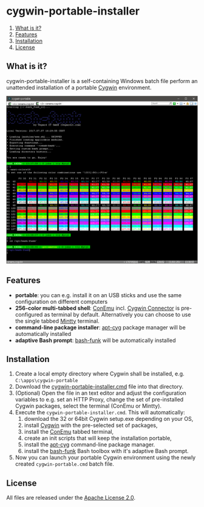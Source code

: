 # cygwin-portable-installer

1. [What is it?](#what-is-it)
1. [Features](#features)
1. [Installation](#install)
1. [License](#license)


## <a name="what-is-it"></a>What is it?

cygwin-portable-installer is a self-containing Windows batch file perform an unattended installation of a portable [Cygwin](http://cygwin.org) environment.

![screenshot](screenshot.png)

## Features

* **portable**: you can e.g. install it on an USB sticks and use the same configuration on different computers
* **256-color multi-tabbed shell**: [ConEmu](https://conemu.github.io/) incl. [Cygwin Connector](https://github.com/Maximus5/cygwin-connector) is pre-configured as terminal by default. Alternatively you can choose to use the single tabbed [Mintty](https://mintty.github.io/) terminal.
* **command-line package installer**: [apt-cyg](https://github.com/transcode-open/apt-cyg) package manager will be automatically installed
* **adaptive Bash prompt**: [bash-funk](https://github.com/vegardit/bash-funk) will be automatically installed


## <a name="install"></a>Installation

1. Create a local empty directory where Cygwin shall be installed, e.g. `C:\apps\cygwin-portable`
2. Download the [cygwin-portable-installer.cmd](https://github.com/vegardit/cygwin-portable-installer/blob/master/cygwin-portable-installer.cmd) file into that directory.
3. (Optional) Open the file in an text editor and adjust the configuration variables to e.g. set an HTTP Proxy, change the set of pre-installed Cygwin packages, select the terminal (ConEmu or Mintty).
4. Execute the `cygwin-portable-installer.cmd`. This will automatically:
    1. download the 32 or 64bit Cygwin setup.exe depending on your OS,
    2. install [Cygwin](http://cygwin.org) with the pre-selected set of packages,
    3. install the [ConEmu](https://conemu.github.io/) tabbed terminal,
    4. create an init scripts that will keep the installation portable,
    5. install the [apt-cyg](https://github.com/transcode-open/apt-cyg) command-line package manager.
    6. install the [bash-funk](https://github.com/vegardit/bash-funk) Bash toolbox with it's adaptive Bash prompt.
5. Now you can launch your portable Cygwin environment using the newly created `cygwin-portable.cmd` batch file.


## <a name="license"></a>License

All files are released under the [Apache License 2.0](https://github.com/vegardit/bash-funk/blob/master/LICENSE.txt).
